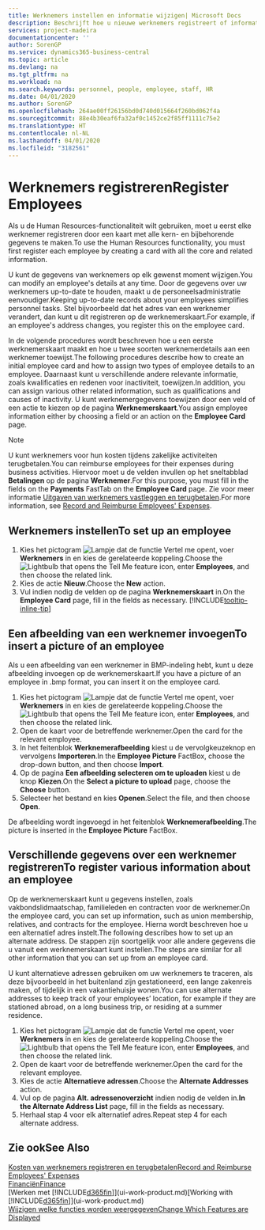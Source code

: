 ```yaml
---
title: Werknemers instellen en informatie wijzigen| Microsoft Docs
description: Beschrijft hoe u nieuwe werknemers registreert of informatie voor bestaande werknemers bewerkt.
services: project-madeira
documentationcenter: ''
author: SorenGP
ms.service: dynamics365-business-central
ms.topic: article
ms.devlang: na
ms.tgt_pltfrm: na
ms.workload: na
ms.search.keywords: personnel, people, employee, staff, HR
ms.date: 04/01/2020
ms.author: SorenGP
ms.openlocfilehash: 264ae00ff26156bd0d740d015664f260bd062f4a
ms.sourcegitcommit: 88e4b30eaf6fa32af0c1452ce2f85ff1111c75e2
ms.translationtype: HT
ms.contentlocale: nl-NL
ms.lasthandoff: 04/01/2020
ms.locfileid: "3182561"
---
```

# <a name="register-employees"></a><span data-ttu-id="4b29c-103">Werknemers registreren</span><span class="sxs-lookup"><span data-stu-id="4b29c-103">Register Employees</span></span>
<span data-ttu-id="4b29c-104">Als u de Human Resources-functionaliteit wilt gebruiken, moet u eerst elke werknemer registreren door een kaart met alle kern- en bijbehorende gegevens te maken.</span><span class="sxs-lookup"><span data-stu-id="4b29c-104">To use the Human Resources functionality, you must first register each employee by creating a card with all the core and related information.</span></span>

<span data-ttu-id="4b29c-105">U kunt de gegevens van werknemers op elk gewenst moment wijzigen.</span><span class="sxs-lookup"><span data-stu-id="4b29c-105">You can modify an employee's details at any time.</span></span> <span data-ttu-id="4b29c-106">Door de gegevens over uw werknemers up-to-date te houden, maakt u de personeelsadministratie eenvoudiger.</span><span class="sxs-lookup"><span data-stu-id="4b29c-106">Keeping up-to-date records about your employees simplifies personnel tasks.</span></span> <span data-ttu-id="4b29c-107">Stel bijvoorbeeld dat het adres van een werknemer verandert, dan kunt u dit registreren op de werknemerskaart.</span><span class="sxs-lookup"><span data-stu-id="4b29c-107">For example, if an employee's address changes, you register this on the employee card.</span></span>

<span data-ttu-id="4b29c-108">In de volgende procedures wordt beschreven hoe u een eerste werknemerskaart maakt en hoe u twee soorten werknemerdetails aan een werknemer toewijst.</span><span class="sxs-lookup"><span data-stu-id="4b29c-108">The following procedures describe how to create an initial employee card and how to assign two types of employee details to an employee.</span></span> <span data-ttu-id="4b29c-109">Daarnaast kunt u verschillende andere relevante informatie, zoals kwalificaties en redenen voor inactiviteit, toewijzen.</span><span class="sxs-lookup"><span data-stu-id="4b29c-109">In addition, you can assign various other related information, such as qualifications and causes of inactivity.</span></span> <span data-ttu-id="4b29c-110">U kunt werknemergegevens toewijzen door een veld of een actie te kiezen op de pagina **Werknemerskaart**.</span><span class="sxs-lookup"><span data-stu-id="4b29c-110">You assign employee information either by choosing a field or an action on the **Employee Card** page.</span></span>

> [!NOTE]  
> <span data-ttu-id="4b29c-111">U kunt werknemers voor hun kosten tijdens zakelijke activiteiten terugbetalen.</span><span class="sxs-lookup"><span data-stu-id="4b29c-111">You can reimburse employees for their expenses during business activities.</span></span> <span data-ttu-id="4b29c-112">Hiervoor moet u de velden invullen op het sneltabblad **Betalingen** op de pagina **Werknemer**.</span><span class="sxs-lookup"><span data-stu-id="4b29c-112">For this purpose, you must fill in the fields on the **Payments** FastTab on the **Employee Card** page.</span></span> <span data-ttu-id="4b29c-113">Zie voor meer informatie [Uitgaven van werknemers vastleggen en terugbetalen](finance-how-record-reimburse-employee-expenses.md).</span><span class="sxs-lookup"><span data-stu-id="4b29c-113">For more information, see [Record and Reimburse Employees' Expenses](finance-how-record-reimburse-employee-expenses.md).</span></span>

## <a name="to-set-up-an-employee"></a><span data-ttu-id="4b29c-114">Werknemers instellen</span><span class="sxs-lookup"><span data-stu-id="4b29c-114">To set up an employee</span></span>
1. <span data-ttu-id="4b29c-115">Kies het pictogram ![Lampje dat de functie Vertel me opent](media/ui-search/search_small.png "Vertel me wat u wilt doen"), voer **Werknemers** in en kies de gerelateerde koppeling.</span><span class="sxs-lookup"><span data-stu-id="4b29c-115">Choose the ![Lightbulb that opens the Tell Me feature](media/ui-search/search_small.png "Tell me what you want to do") icon, enter **Employees**, and then choose the related link.</span></span>
2. <span data-ttu-id="4b29c-116">Kies de actie **Nieuw**.</span><span class="sxs-lookup"><span data-stu-id="4b29c-116">Choose the **New** action.</span></span>
3. <span data-ttu-id="4b29c-117">Vul indien nodig de velden op de pagina **Werknemerskaart** in.</span><span class="sxs-lookup"><span data-stu-id="4b29c-117">On the **Employee Card** page, fill in the fields as necessary.</span></span> [!INCLUDE[tooltip-inline-tip](includes/tooltip-inline-tip_md.md)]

## <a name="to-insert-a-picture-of-an-employee"></a><span data-ttu-id="4b29c-118">Een afbeelding van een werknemer invoegen</span><span class="sxs-lookup"><span data-stu-id="4b29c-118">To insert a picture of an employee</span></span>
<span data-ttu-id="4b29c-119">Als u een afbeelding van een werknemer in BMP-indeling hebt, kunt u deze afbeelding invoegen op de werknemerskaart.</span><span class="sxs-lookup"><span data-stu-id="4b29c-119">If you have a picture of an employee in .bmp format, you can insert it on the employee card.</span></span>

1. <span data-ttu-id="4b29c-120">Kies het pictogram ![Lampje dat de functie Vertel me opent](media/ui-search/search_small.png "Vertel me wat u wilt doen"), voer **Werknemers** in en kies de gerelateerde koppeling.</span><span class="sxs-lookup"><span data-stu-id="4b29c-120">Choose the ![Lightbulb that opens the Tell Me feature](media/ui-search/search_small.png "Tell me what you want to do") icon, enter **Employees**, and then choose the related link.</span></span>
2. <span data-ttu-id="4b29c-121">Open de kaart voor de betreffende werknemer.</span><span class="sxs-lookup"><span data-stu-id="4b29c-121">Open the card for the relevant employee.</span></span>
3. <span data-ttu-id="4b29c-122">In het feitenblok **Werknemerafbeelding** kiest u de vervolgkeuzeknop en vervolgens **Importeren**.</span><span class="sxs-lookup"><span data-stu-id="4b29c-122">In the **Employee Picture** FactBox, choose the drop-down button, and then choose **Import**.</span></span>
4. <span data-ttu-id="4b29c-123">Op de pagina **Een afbeelding selecteren om te uploaden** kiest u de knop **Kiezen**.</span><span class="sxs-lookup"><span data-stu-id="4b29c-123">On the **Select a picture to upload** page, choose the **Choose** button.</span></span>
5. <span data-ttu-id="4b29c-124">Selecteer het bestand en kies **Openen**.</span><span class="sxs-lookup"><span data-stu-id="4b29c-124">Select the file, and then choose **Open**.</span></span>

<span data-ttu-id="4b29c-125">De afbeelding wordt ingevoegd in het feitenblok **Werknemerafbeelding**.</span><span class="sxs-lookup"><span data-stu-id="4b29c-125">The picture is inserted in the **Employee Picture** FactBox.</span></span>

## <a name="to-register-various-information-about-an-employee"></a><span data-ttu-id="4b29c-126">Verschillende gegevens over een werknemer registreren</span><span class="sxs-lookup"><span data-stu-id="4b29c-126">To register various information about an employee</span></span>
<span data-ttu-id="4b29c-127">Op de werknemerskaart kunt u gegevens instellen, zoals vakbondslidmaatschap, familieleden en contracten voor de werknemer.</span><span class="sxs-lookup"><span data-stu-id="4b29c-127">On the employee card, you can set up information, such as union membership, relatives, and contracts for the employee.</span></span> <span data-ttu-id="4b29c-128">Hierna wordt beschreven hoe u een alternatief adres instelt.</span><span class="sxs-lookup"><span data-stu-id="4b29c-128">The following describes how to set up an alternate address.</span></span> <span data-ttu-id="4b29c-129">De stappen zijn soortgelijk voor alle andere gegevens die u vanuit een werknemerskaart kunt instellen.</span><span class="sxs-lookup"><span data-stu-id="4b29c-129">The steps are similar for all other information that you can set up from an employee card.</span></span>

<span data-ttu-id="4b29c-130">U kunt alternatieve adressen gebruiken om uw werknemers te traceren, als deze bijvoorbeeld in het buitenland zijn gestationeerd, een lange zakenreis maken, of tijdelijk in een vakantiehuisje wonen.</span><span class="sxs-lookup"><span data-stu-id="4b29c-130">You can use alternate addresses to keep track of your employees’ location, for example if they are stationed abroad, on a long business trip, or residing at a summer residence.</span></span>

1. <span data-ttu-id="4b29c-131">Kies het pictogram ![Lampje dat de functie Vertel me opent](media/ui-search/search_small.png "Vertel me wat u wilt doen"), voer **Werknemers** in en kies de gerelateerde koppeling.</span><span class="sxs-lookup"><span data-stu-id="4b29c-131">Choose the ![Lightbulb that opens the Tell Me feature](media/ui-search/search_small.png "Tell me what you want to do") icon, enter **Employees**, and then choose the related link.</span></span>
2. <span data-ttu-id="4b29c-132">Open de kaart voor de betreffende werknemer.</span><span class="sxs-lookup"><span data-stu-id="4b29c-132">Open the card for the relevant employee.</span></span>
3. <span data-ttu-id="4b29c-133">Kies de actie **Alternatieve adressen**.</span><span class="sxs-lookup"><span data-stu-id="4b29c-133">Choose the **Alternate Addresses** action.</span></span>
4. <span data-ttu-id="4b29c-134">Vul op de pagina **Alt. adressenoverzicht** indien nodig de velden in.</span><span class="sxs-lookup"><span data-stu-id="4b29c-134">**In the Alternate Address List** page, fill in the fields as necessary.</span></span>
5. <span data-ttu-id="4b29c-135">Herhaal stap 4 voor elk alternatief adres.</span><span class="sxs-lookup"><span data-stu-id="4b29c-135">Repeat step 4 for each alternate address.</span></span>

## <a name="see-also"></a><span data-ttu-id="4b29c-136">Zie ook</span><span class="sxs-lookup"><span data-stu-id="4b29c-136">See Also</span></span>
[<span data-ttu-id="4b29c-137">Kosten van werknemers registreren en terugbetalen</span><span class="sxs-lookup"><span data-stu-id="4b29c-137">Record and Reimburse Employees' Expenses</span></span>](finance-how-record-reimburse-employee-expenses.md)  
[<span data-ttu-id="4b29c-138">Financiën</span><span class="sxs-lookup"><span data-stu-id="4b29c-138">Finance</span></span>](finance.md)  
<span data-ttu-id="4b29c-139">[Werken met [!INCLUDE[d365fin](includes/d365fin_md.md)]](ui-work-product.md)</span><span class="sxs-lookup"><span data-stu-id="4b29c-139">[Working with [!INCLUDE[d365fin](includes/d365fin_md.md)]](ui-work-product.md)</span></span>  
[<span data-ttu-id="4b29c-140">Wijzigen welke functies worden weergegeven</span><span class="sxs-lookup"><span data-stu-id="4b29c-140">Change Which Features are Displayed</span></span>](ui-experiences.md)
